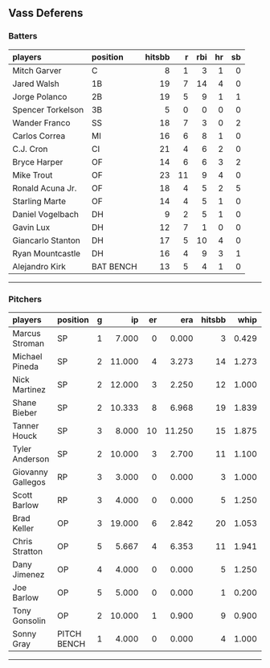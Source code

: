 ## Vass Deferens

### Batters

 
|players           |position  | hitsbb|  r| rbi| hr| sb| 
|:-----------------|:---------|------:|--:|---:|--:|--:| 
|Mitch Garver      |C         |      8|  1|   3|  1|  0| 
|Jared Walsh       |1B        |     19|  7|  14|  4|  0| 
|Jorge Polanco     |2B        |     19|  5|   9|  1|  1| 
|Spencer Torkelson |3B        |      5|  0|   0|  0|  0| 
|Wander Franco     |SS        |     18|  7|   3|  0|  2| 
|Carlos Correa     |MI        |     16|  6|   8|  1|  0| 
|C.J. Cron         |CI        |     21|  4|   6|  2|  0| 
|Bryce Harper      |OF        |     14|  6|   6|  3|  2| 
|Mike Trout        |OF        |     23| 11|   9|  4|  0| 
|Ronald Acuna Jr.  |OF        |     18|  4|   5|  2|  5| 
|Starling Marte    |OF        |     14|  4|   5|  1|  0| 
|Daniel Vogelbach  |DH        |      9|  2|   5|  1|  0| 
|Gavin Lux         |DH        |     12|  7|   1|  0|  0| 
|Giancarlo Stanton |DH        |     17|  5|  10|  4|  0| 
|Ryan Mountcastle  |DH        |     16|  4|   9|  3|  1| 
|Alejandro Kirk    |BAT BENCH |     13|  5|   4|  1|  0| 


* * *

### Pitchers

 
|players           |position    |  g|     ip| er|    era| hitsbb|  whip| so|  w| sv| 
|:-----------------|:-----------|--:|------:|--:|------:|------:|-----:|--:|--:|--:| 
|Marcus Stroman    |SP          |  1|  7.000|  0|  0.000|      3| 0.429|  5|  1|  0| 
|Michael Pineda    |SP          |  2| 11.000|  4|  3.273|     14| 1.273|  8|  0|  0| 
|Nick Martinez     |SP          |  2| 12.000|  3|  2.250|     12| 1.000|  9|  2|  0| 
|Shane Bieber      |SP          |  2| 10.333|  8|  6.968|     19| 1.839|  7|  0|  0| 
|Tanner Houck      |SP          |  3|  8.000| 10| 11.250|     15| 1.875| 10|  1|  0| 
|Tyler Anderson    |SP          |  2| 10.000|  3|  2.700|     11| 1.100| 10|  2|  0| 
|Giovanny Gallegos |RP          |  3|  3.000|  0|  0.000|      3| 1.000|  3|  0|  2| 
|Scott Barlow      |RP          |  3|  4.000|  0|  0.000|      5| 1.250|  4|  1|  1| 
|Brad Keller       |OP          |  3| 19.000|  6|  2.842|     20| 1.053|  8|  1|  0| 
|Chris Stratton    |OP          |  5|  5.667|  4|  6.353|     11| 1.941|  5|  1|  0| 
|Dany Jimenez      |OP          |  4|  4.000|  0|  0.000|      5| 1.250|  5|  0|  1| 
|Joe Barlow        |OP          |  5|  5.000|  0|  0.000|      1| 0.200|  5|  0|  5| 
|Tony Gonsolin     |OP          |  2| 10.000|  1|  0.900|      9| 0.900| 10|  2|  0| 
|Sonny Gray        |PITCH BENCH |  1|  4.000|  0|  0.000|      4| 1.000|  7|  0|  0| 


* * *


